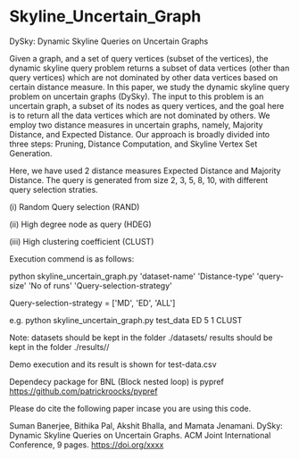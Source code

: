 # Skyline_Uncertain_Graph

DySky: Dynamic Skyline Queries on Uncertain Graphs

Given a graph, and a set of query vertices (subset of the vertices), the dynamic skyline query problem returns a subset of data vertices
(other than query vertices) which are not dominated by other data vertices based on certain distance measure. In this paper, we study the dynamic skyline query problem on uncertain graphs (DySky).
The input to this problem is an uncertain graph, a subset of its nodes as query vertices, and the goal here is to return all the data
vertices which are not dominated by others. We employ two distance measures in uncertain graphs, namely, Majority Distance, and Expected Distance. Our approach is broadly divided into three steps:
Pruning, Distance Computation, and Skyline Vertex Set Generation.

Here, we have used 2 distance measures Expected Distance and Majority Distance.
The query is generated from size 2, 3, 5, 8, 10, with different query selection straties. 

(i) Random Query selection (RAND)

(ii) High degree node as query (HDEG)

(iii) High clustering coefficient (CLUST)

Execution commend is as follows:

python skyline_uncertain_graph.py 'dataset-name' 'Distance-type' 'query-size' 'No of runs' 'Query-selection-strategy' 


Query-selection-strategy = ['MD', 'ED', 'ALL']

e.g. 
python skyline_uncertain_graph.py test_data ED 5 1 CLUST 

Note:
datasets should be kept in the folder ./datasets/
results should be kept in the folder ./results/<dataset-name>/

Demo execution and its result is shown for test-data.csv

Dependecy package for BNL (Block nested loop) is pypref https://github.com/patrickroocks/pypref

Please do cite the following paper incase you are using this code.

Suman Banerjee, Bithika Pal, Akshit Bhalla, and Mamata Jenamani. 
DySky: Dynamic Skyline Queries on Uncertain Graphs. ACM Joint International Conference, 9 pages. https://doi.org/xxxx
